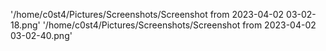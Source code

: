 '/home/c0st4/Pictures/Screenshots/Screenshot from 2023-04-02 03-02-18.png'
'/home/c0st4/Pictures/Screenshots/Screenshot from 2023-04-02 03-02-40.png'
